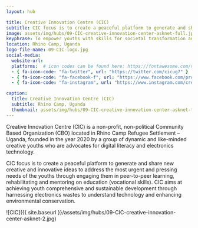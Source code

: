```yaml
---
layout: hub

title: Creative Innovation Centre (CIC)
subtitle: CIC focus is to create a peaceful platform to generate and share new creative and innovative ideas to address the most urgent and pressing needs of the youths
image: assets/img/hubs/09-CIC-creative-innovation-center-asknet-full.jpg
keyphrase: To empower youths with skills for societal transformation and generation integrity
location: Rhino Camp, Uganda
logo-file-name: 09-CIC-logo.jpg
social-media:
  website-url: 
  platforms:  # icon codes can be found here: https://fontawesome.com/v5/search?o=r&m=free
  - { fa-icon-code: "fa-twitter", url: "https://twitter.com/cicug7" }
  - { fa-icon-code: "fa-facebook-f", url: "https://www.facebook.com/profile.php?id=100076026173627" }
  - { fa-icon-code: "fa-instagram", url: "https://www.instagram.com/creativeinnovationcenter/	" }

caption:
  title: Creative Innovation Centre (CIC)
  subtitle: Rhino Camp, Uganda
  thumbnail: assets/img/hubs/09-CIC-creative-innovation-center-asknet-thumbnail.jpg
---
```


Creative Innovation Centre (CIC) is a non-profit, non-political Community Based Organization (CBO) located in Rhino Camp Refugee Settlement – Uganda, founded in the year 2020 by a group of dynamic and like-minded creative youths who are advocates for digital literacy and electronics technology.
 
CIC focus is to create a peaceful platform to generate and share new creative and innovative ideas to address the most urgent and pressing needs of the youths through engaging them in peer-to-peer learning, rehabilitating and mentoring on education (vocational skills).
CIC aims at achieving youth comprehensive and sustainable development through harnessing electronics wastes to understand technology and enhancing environmental conservation.

![CIC]({{ site.baseurl }}/assets/img/hubs/09-CIC-creative-innovation-center-asknet-2.jpg)